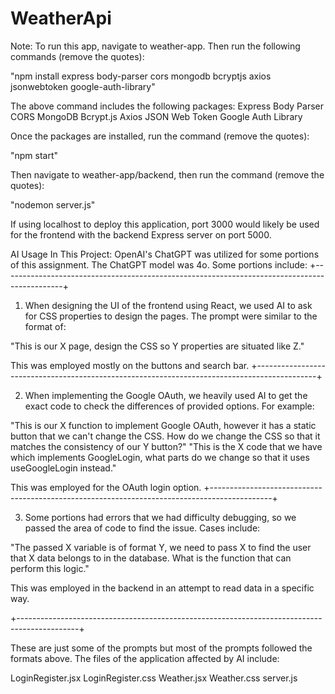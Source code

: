 # WeatherApi

Note:
To run this app, navigate to weather-app. Then run the following commands (remove the quotes):

"npm install express body-parser cors mongodb bcryptjs axios jsonwebtoken google-auth-library"

The above command includes the following packages:
Express
Body Parser
CORS
MongoDB
Bcrypt.js
Axios
JSON Web Token
Google Auth Library

Once the packages are installed, run the command (remove the quotes):

"npm start"

Then navigate to weather-app/backend, then run the command (remove the quotes):

"nodemon server.js"

If using localhost to deploy this application, port 3000 would likely be used for the frontend
with the backend Express server on port 5000.

AI Usage In This Project:
OpenAI's ChatGPT was utilized for some portions of this assignment. The ChatGPT model was 4o.
Some portions include:
+---------------------------------------------------------------------------------------------+

1. When designing the UI of the frontend using React, we used AI to ask for CSS properties to
   design the pages. The prompt were similar to the format of:

"This is our X page, design the CSS so Y properties are situated like Z."

This was employed mostly on the buttons and search bar.
+---------------------------------------------------------------------------------------------+

2. When implementing the Google OAuth, we heavily used AI to get the exact code to check the
   differences of provided options. For example:

"This is our X function to implement Google OAuth, however it has a static button that we can't
change the CSS. How do we change the CSS so that it matches the consistency of our Y button?"
"This is the X code that we have which implements GoogleLogin, what parts do we change so that
it uses useGoogleLogin instead."

This was employed for the OAuth login option.
+---------------------------------------------------------------------------------------------+

3. Some portions had errors that we had difficulty debugging, so we passed the area of code to
   find the issue. Cases include:

"The passed X variable is of format Y, we need to pass X to find the user that X data belongs
to in the database. What is the function that can perform this logic."

This was employed in the backend in an attempt to read data in a specific way.

+---------------------------------------------------------------------------------------------+

These are just some of the prompts but most of the prompts followed the formats above. The
files of the application affected by AI include:

LoginRegister.jsx
LoginRegister.css
Weather.jsx
Weather.css
server.js
